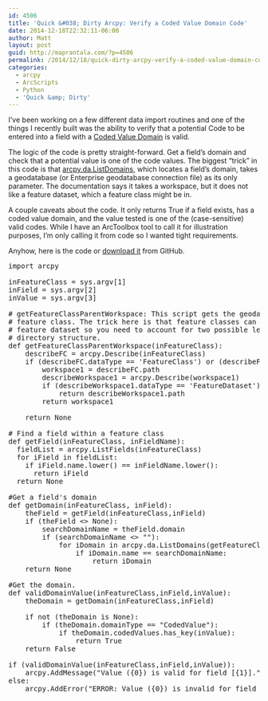 ```yaml
---
id: 4506
title: 'Quick &#038; Dirty Arcpy: Verify a Coded Value Domain Code'
date: 2014-12-18T22:32:11-06:00
author: Matt
layout: post
guid: http://maprantala.com/?p=4506
permalink: /2014/12/18/quick-dirty-arcpy-verify-a-coded-value-domain-code/
categories:
  - arcpy
  - ArcScripts
  - Python
  - 'Quick &amp; Dirty'
---
```

I&#8217;ve been working on a few different data import routines and one of the things I recently built was the ability to verify that a potential Code to be entered into a field with a <a href="http://resources.arcgis.com/en/help/main/10.2/index.html#//001s00000001000000" target="_blank">Coded Value Domain</a> is valid.

The logic of the code is pretty straight-forward. Get a field&#8217;s domain and check that a potential value is one of the code values. The biggest &#8220;trick&#8221; in this code is that <a href="http://resources.arcgis.com/en/help/main/10.2/index.html#//018w0000001z000000" target="_blank">arcpy.da.ListDomains</a>, which locates a field&#8217;s domain, takes a geodatabase (or Enterprise geodatabase connection file) as its only parameter. The documentation says it takes a workspace, but it does not like a feature dataset, which a feature class might be in.

A couple caveats about the code. It only returns True if a field exists, has a coded value domain, and the value tested is one of the (case-sensitive) valid codes. While I have an ArcToolbox tool to call it for illustration purposes, I&#8217;m only calling it from code so I wanted tight requirements. 

Anyhow, here is the code or <a href="https://github.com/MapRantala/Blog/tree/master/python/arcpy/20141218_VerifyDomainValue" target="_blank">download it</a> from GitHub.

<pre>import arcpy

inFeatureClass = sys.argv[1]
inField = sys.argv[2]
inValue = sys.argv[3]

# getFeatureClassParentWorkspace: This script gets the geodatabase for a
# feature class. The trick here is that feature classes can be within a
# feature dataset so you need to account for two possible levels in the
# directory structure.
def getFeatureClassParentWorkspace(inFeatureClass):
    describeFC = arcpy.Describe(inFeatureClass)
    if (describeFC.dataType == 'FeatureClass') or (describeFC.dataType == 'Table'):
        workspace1 = describeFC.path
        describeWorkspace1 = arcpy.Describe(workspace1)
        if (describeWorkspace1.dataType == 'FeatureDataset'):
            return describeWorkspace1.path
        return workspace1

    return None

# Find a field within a feature class
def getField(inFeatureClass, inFieldName):
  fieldList = arcpy.ListFields(inFeatureClass)
  for iField in fieldList:
    if iField.name.lower() == inFieldName.lower():
      return iField
  return None

#Get a field's domain
def getDomain(inFeatureClass, inField):
    theField = getField(inFeatureClass,inField)
    if (theField &lt;> None):
        searchDomainName = theField.domain
        if (searchDomainName &lt;> ""):
            for iDomain in arcpy.da.ListDomains(getFeatureClassParentWorkspace(inFeatureClass)):
                if iDomain.name == searchDomainName:
                    return iDomain
    return None

#Get the domain.
def validDomainValue(inFeatureClass,inField,inValue):
    theDomain = getDomain(inFeatureClass,inField)

    if not (theDomain is None):
        if (theDomain.domainType == "CodedValue"):
            if theDomain.codedValues.has_key(inValue):
                return True
    return False

if (validDomainValue(inFeatureClass,inField,inValue)):
    arcpy.AddMessage("Value ({0}) is valid for field [{1}].".format(inValue,inField))
else:
    arcpy.AddError("ERROR: Value ({0}) is invalid for field [{1}].".format(inValue,inField))
</pre>
